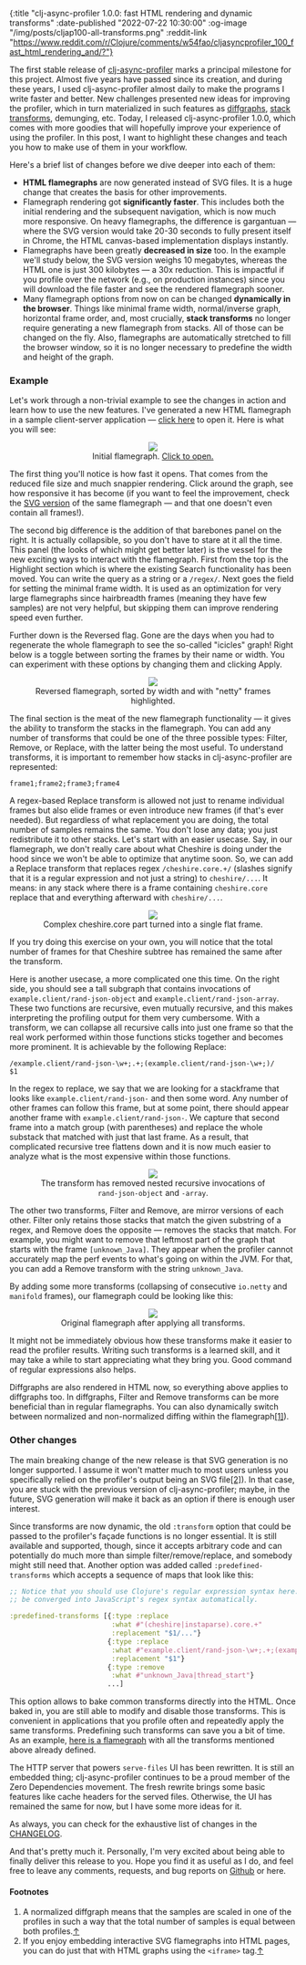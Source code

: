 {:title "clj-async-profiler 1.0.0: fast HTML rendering and dynamic transforms"
 :date-published "2022-07-22 10:30:00"
 :og-image "/img/posts/cljap100-all-transforms.png"
 :reddit-link "https://www.reddit.com/r/Clojure/comments/w54fao/cljasyncprofiler_100_fast_html_rendering_and/?"}

The first stable release of
[clj-async-profiler](https://github.com/clojure-goes-fast/clj-async-profiler)
marks a principal milestone for this project. Almost five years have passed
since its creation, and during these years, I used clj-async-profiler almost
daily to make the programs I write faster and better. New challenges presented
new ideas for improving the profiler, which in turn materialized in such
features as [diffgraphs](blog/clj-async-profiler-040/), [stack
transforms](blog/clj-async-profiler-tips#stack-transforming), demunging, etc.
Today, I released clj-async-profiler 1.0.0, which comes with more goodies that
will hopefully improve your experience of using the profiler. In this post, I
want to highlight these changes and teach you how to make use of them in your
workflow.

Here's a brief list of changes before we dive deeper into each of them:

- **HTML flamegraphs** are now generated instead of SVG files. It is a huge
  change that creates the basis for other improvements.
- Flamegraph rendering got **significantly faster**. This includes both the
  initial rendering and the subsequent navigation, which is now much more
  responsive. On heavy flamegraphs, the difference is gargantuan — where the SVG
  version would take 20-30 seconds to fully present itself in Chrome, the HTML
  canvas-based implementation displays instantly.
- Flamegraphs have been greatly **decreased in size** too. In the example we'll
  study below, the SVG version weighs 10 megabytes, whereas the HTML one is just
  300 kilobytes — a 30x reduction. This is impactful if you profile over the
  network (e.g., on production instances) since you will download the file
  faster and see the rendered flamegraph sooner.
- Many flamegraph options from now on can be changed **dynamically in the
  browser**. Things like minimal frame width, normal/inverse graph, horizontal
  frame order, and, most crucially, **stack transforms** no longer require
  generating a new flamegraph from stacks. All of those can be changed on the
  fly. Also, flamegraphs are automatically stretched to fill the browser window,
  so it is no longer necessary to predefine the width and height of the graph.

### Example

Let's work through a non-trivial example to see the changes in action and learn
how to use the new features. I've generated a new HTML flamegraph in a sample
client-server application — <a href="/img/posts/cljap100-html-fg1.html"
target="_blank">click here</a> to open it. Here is what you will see:

<center>
<figure class="figure">
<img class="img-responsive" src="/img/posts/cljap100-fg1.png" style="max-height: 300px;">
<figcaption class="figure-caption text-center">
    Initial flamegraph. <a href="/img/posts/cljap100-html-fg1.html" target="_blank">Click to open.</a>
</figcaption>
</figure>
</center>

The first thing you'll notice is how fast it opens. That comes from the reduced
file size and much snappier rendering. Click around the graph, see how
responsive it has become (if you want to feel the improvement, check the <a
href="/img/posts/cljap100-old.svg" target="_blank">SVG version</a> of the same
flamegraph — and that one doesn't even contain all frames!).

The second big difference is the addition of that barebones panel on the right.
It is actually collapsible, so you don't have to stare at it all the time. This
panel (the looks of which might get better later) is the vessel for the new
exciting ways to interact with the flamegraph. First from the top is the
Highlight section which is where the existing Search functionality has been
moved. You can write the query as a string or a `/regex/`. Next goes the field
for setting the minimal frame width. It is used as an optimization for very
large flamegraphs since hairbreadth frames (meaning they have few samples) are
not very helpful, but skipping them can improve rendering speed even further.

Further down is the Reversed flag. Gone are the days when you had to regenerate the
whole flamegraph to see the so-called "icicles" graph! Right below is a toggle
between sorting the frames by their name or width. You can experiment with these
options by changing them and clicking Apply.

<center>
<figure class="figure">
<img class="img-responsive" src="/img/posts/cljap100-fg2.png" style="max-height: 300px;">
<figcaption class="figure-caption text-center">
    Reversed flamegraph, sorted by width and with "netty" frames highlighted.
</figcaption>
</figure>
</center>

The final section is the meat of the new flamegraph functionality — it gives the
ability to transform the stacks in the flamegraph. You can add any number of
transforms that could be one of the three possible types: Filter, Remove, or
Replace, with the latter being the most useful. To understand transforms, it is
important to remember how stacks in clj-async-profiler are represented:

    frame1;frame2;frame3;frame4

A regex-based Replace transform is allowed not just to rename individual frames
but also elide frames or even introduce new frames (if that's ever needed). But
regardless of what replacement you are doing, the total number of samples
remains the same. You don't lose any data; you just redistribute it to other
stacks. Let's start with an easier usecase. Say, in our flamegraph, we don't
really care about what Cheshire is doing under the hood since we won't be able
to optimize that anytime soon. So, we can add a Replace transform that replaces
regex `/cheshire.core.+/` (slashes signify that it is a regular expression and
not just a string) to `cheshire/...`. It means: in any stack where there is a
frame containing `cheshire.core` replace that and everything afterward with
`cheshire/...`.

<center>
<figure class="figure">
<img class="img-responsive" src="/img/posts/cljap100-replace-cheshire.png" style="max-height: 300px;">
<figcaption class="figure-caption text-center">
    Complex cheshire.core part turned into a single flat frame.
</figcaption>
</figure>
</center>

If you try doing this exercise on your own, you will notice that the total
number of frames for that Cheshire subtree has remained the same after the
transform.

Here is another usecase, a more complicated one this time. On the right side,
you should see a tall subgraph that contains invocations of
`example.client/rand-json-object` and `example.client/rand-json-array`. These
two functions are recursive, even mutually recursive, and this makes
interpreting the profiling output for them very cumbersome. With a transform, we
can collapse all recursive calls into just one frame so that the real work
performed within those functions sticks together and becomes more prominent. It
is achievable by the following Replace:

    /example.client/rand-json-\w+;.+;(example.client/rand-json-\w+;)/
    $1

In the regex to replace, we say that we are looking for a stackframe that looks
like `example.client/rand-json-` and then some word. Any number of other frames
can follow this frame, but at some point, there should appear another frame with
`example.client/rand-json-`. We capture that second frame into a match group
(with parentheses) and replace the whole substack that matched with just that
last frame. As a result, that complicated recursive tree flattens down and it is
now much easier to analyze what is the most expensive within those functions.

<center>
<figure class="figure">
<img class="img-responsive" src="/img/posts/cljap100-replace-recursion.png" style="max-height: 300px;">
<figcaption class="figure-caption text-center">
    The transform has removed nested recursive invocations of <code>rand-json-object</code> and <code>-array</code>.
</figcaption>
</figure>
</center>

The other two transforms, Filter and Remove, are mirror versions of each other.
Filter only retains those stacks that match the given substring of a regex, and
Remove does the opposite — removes the stacks that match. For example, you might
want to remove that leftmost part of the graph that starts with the frame
`[unknown_Java]`. They appear when the profiler cannot accurately map the perf
events to what's going on within the JVM. For that, you can add a Remove
transform with the string `unknown_Java`.

By adding some more transforms (collapsing of consecutive `io.netty` and
`manifold` frames), our flamegraph could be looking like this:

<center>
<figure class="figure">
<img class="img-responsive" src="/img/posts/cljap100-all-transforms.png" style="max-height: 300px;">
<figcaption class="figure-caption text-center">
    Original flamegraph after applying all transforms.
</figcaption>
</figure>
</center>

It might not be immediately obvious how these transforms make it easier to read
the profiler results. Writing such transforms is a learned skill, and it may
take a while to start appreciating what they bring you. Good command of regular
expressions also helps.

Diffgraphs are also rendered in HTML now, so everything above applies to
diffgraphs too. In diffgraphs, Filter and Remove transforms can be more
beneficial than in regular flamegraphs. You can also dynamically switch between
normalized and non-normalized diffing within the flamegraph[[1]](#fn1)<a
name="bfn1"></a>).

### Other changes

The main breaking change of the new release is that SVG generation is no longer
supported. I assume it won't matter much to most users unless you specifically
relied on the profiler's output being an SVG file[[2]](#fn2)<a
name="bfn2"></a>). In that case, you are stuck with the previous version of
clj-async-profiler; maybe, in the future, SVG generation will make it back as an
option if there is enough user interest.

Since transforms are now dynamic, the old `:transform` option that could be
passed to the profiler's façade functions is no longer essential. It is still
available and supported, though, since it accepts arbitrary code and can
potentially do much more than simple filter/remove/replace, and somebody might
still need that. Another option was added called `:predefined-transforms` which
accepts a sequence of maps that look like this:

```clojure
;; Notice that you should use Clojure's regular expression syntax here. It will
;; be converged into JavaScript's regex syntax automatically.

:predefined-transforms [{:type :replace
                         :what #"(cheshire|instaparse).core.+"
                         :replacement "$1/..."}
                        {:type :replace
                         :what #"example.client/rand-json-\w+;.+;(example.client/rand-json-\w+;)"
                         :replacement "$1"}
                        {:type :remove
                         :what #"unknown_Java|thread_start"}
                        ...]
```

This option allows to bake common transforms directly into the HTML. Once baked
in, you are still able to modify and disable those transforms. This is
convenient in applications that you profile often and repeatedly apply the same
transforms. Predefining such transforms can save you a bit of time. As an
example, <a href="/img/posts/cljap100-html-fg-with-transforms.html"
target="_blank">here is a flamegraph</a> with all the transforms mentioned above
already defined.

The HTTP server that powers `serve-files` UI has been rewritten. It is still an
embedded thing; clj-async-profiler continues to be a proud member of the Zero
Dependencies movement. The fresh rewrite brings some basic features like cache
headers for the served files. Otherwise, the UI has remained the same for now,
but I have some more ideas for it.

As always, you can check for the exhaustive list of changes in the
[CHANGELOG](https://github.com/clojure-goes-fast/clj-async-profiler/blob/master/CHANGELOG.md).

And that's pretty much it. Personally, I'm very excited about being able to
finally deliver this release to you. Hope you find it as useful as I do, and
feel free to leave any comments, requests, and bug reports on
[Github](https://github.com/clojure-goes-fast/clj-async-profiler/issues) or
here.

#### Footnotes

1. <a name="fn1"></a><span> A normalized diffgraph means that the samples are scaled
  in one of the profiles in such a way that the total number of samples is equal
  between both profiles.</span>[↑](#bfn1)
2. <a name="fn2"></a><span> If you enjoy embedding interactive SVG flamegraphs into
  HTML pages, you can do just that with HTML graphs using the `<iframe>`
  tag.</span>[↑](#bfn2)
